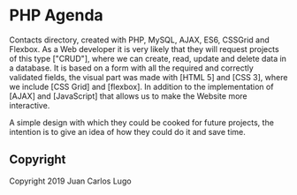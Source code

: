 # PHP Agenda

Contacts directory, created with PHP, MySQL, AJAX, ES6, CSSGrid and Flexbox. As a Web developer it is very likely that they will request projects of this type ["CRUD"], where we can create, read, update and delete data in a database. It is based on a form with all the required and correctly validated fields, the visual part was made with [HTML 5] and [CSS 3], where we include [CSS Grid] and [flexbox]. In addition to the implementation of [AJAX] and [JavaScript] that allows us to make the Website more interactive.

A simple design with which they could be cooked for future projects, the intention is to give an idea of how they could do it and save time.

## Copyright

Copyright 2019 Juan Carlos Lugo
